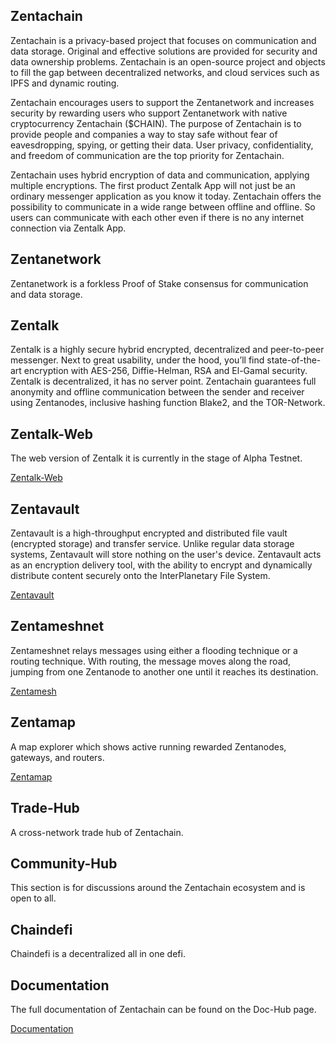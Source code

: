 ## Zentachain

Zentachain is a privacy-based project that focuses on communication and data storage. Original and effective solutions are provided for security and data ownership problems. Zentachain is an open-source project and objects to fill the gap between decentralized networks, and cloud services such as IPFS ​and dynamic routing.

Zentachain encourages users to support the Zentanetwork and increases security by rewarding users who support Zentanetwork with native cryptocurrency Zentachain ($CHAIN). The purpose of Zentachain is to provide people and companies a way to stay safe without fear of eavesdropping, spying, or getting their data. User privacy, confidentiality, and freedom of communication are the top priority for Zentachain.

Zentachain uses hybrid encryption of data and communication, applying multiple encryptions. The first product Zentalk App will not just be an ordinary messenger application as you know it today. Zentachain offers the possibility to communicate in a wide range between offline and offline. So users can communicate with each other even if there is no any internet connection via Zentalk App.

## Zentanetwork

Zentanetwork is a forkless Proof of Stake consensus for communication and data storage.

## Zentalk

Zentalk is a highly secure hybrid encrypted, decentralized and peer-to-peer messenger. Next to great usability, under the hood, you’ll find state-of-the-art encryption with AES-256, Diffie-Helman, RSA and El-Gamal security. Zentalk is decentralized, it has no server point. Zentachain guarantees full anonymity and offline communication between the sender and receiver using Zentanodes, inclusive hashing function Blake2, and the TOR-Network.

## Zentalk-Web

The web version of Zentalk it is currently in the stage of Alpha Testnet.

[Zentalk-Web](https://zentalk.chat)

## Zentavault

Zentavault is a high-throughput encrypted and distributed file vault (encrypted storage) and transfer service. Unlike regular data storage systems, Zentavault will store nothing on the user's device. Zentavault acts as an encryption delivery tool, with the ability to encrypt and dynamically distribute content securely onto the InterPlanetary File System.

[Zentavault](https://github.com/ZentaChain/Zentavault)

## Zentameshnet

Zentameshnet relays messages using either a flooding technique or a routing technique. With routing, the message moves along the road, jumping from one Zentanode to another one until it reaches its destination.

[Zentamesh](https://github.com/ZentaChain/Zentamesh-rust)

## Zentamap

A map explorer which shows active running rewarded Zentanodes, gateways, and routers.

[Zentamap](https://zentachain.io/zentamap)

## Trade-Hub
A cross-network trade hub of Zentachain.

## Community-Hub
This section is for discussions around the Zentachain ecosystem and is open to all.

## Chaindefi

Chaindefi is a decentralized all in one defi.
 
## Documentation

The full documentation of Zentachain can be found on the Doc-Hub page.

[Documentation](https://docs.zentachain.io)
